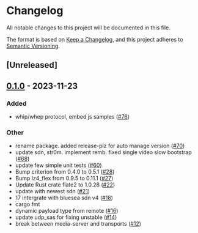# Changelog
All notable changes to this project will be documented in this file.

The format is based on [Keep a Changelog](https://keepachangelog.com/en/1.0.0/),
and this project adheres to [Semantic Versioning](https://semver.org/spec/v2.0.0.html).

## [Unreleased]

## [0.1.0](https://github.com/giangndm/8xFF-decentralized-media-server/releases/tag/transport-webrtc-v0.1.0) - 2023-11-23

### Added
- whip/whep protocol, embed js samples ([#76](https://github.com/giangndm/8xFF-decentralized-media-server/pull/76))

### Other
- rename package. added release-plz for auto manage version ([#70](https://github.com/giangndm/8xFF-decentralized-media-server/pull/70))
- update sdn, str0m. implement remb. fixed single video slow bootstrap ([#68](https://github.com/giangndm/8xFF-decentralized-media-server/pull/68))
- update few simple unit tests ([#60](https://github.com/giangndm/8xFF-decentralized-media-server/pull/60))
- Bump criterion from 0.4.0 to 0.5.1 ([#28](https://github.com/giangndm/8xFF-decentralized-media-server/pull/28))
- Bump lz4_flex from 0.9.5 to 0.11.1 ([#27](https://github.com/giangndm/8xFF-decentralized-media-server/pull/27))
- Update Rust crate flate2 to 1.0.28 ([#22](https://github.com/giangndm/8xFF-decentralized-media-server/pull/22))
- update with newest sdn ([#21](https://github.com/giangndm/8xFF-decentralized-media-server/pull/21))
- 17 intergrate with bluesea sdn v4 ([#18](https://github.com/giangndm/8xFF-decentralized-media-server/pull/18))
- cargo fmt
- dynamic payload type from remote ([#16](https://github.com/giangndm/8xFF-decentralized-media-server/pull/16))
- update udp_sas for fixing unstable ([#14](https://github.com/giangndm/8xFF-decentralized-media-server/pull/14))
- break between media-server and transports ([#12](https://github.com/giangndm/8xFF-decentralized-media-server/pull/12))
